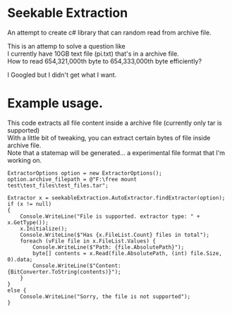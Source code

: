 # Seekable Extraction

An attempt to create c# library that can random read from archive file.

This is an attemp to solve a question like  
  I currently have 10GB text file (pi.txt) that's in a archive file.  
  How to read 654,321,000th byte to 654,333,000th byte efficiently?

I Googled but I didn't get what I want.

# Example usage.

This code extracts all file content inside a archive file (currently only tar is supported)  
With a little bit of tweaking, you can extract certain bytes of file inside archive file.  
Note that a statemap will be generated... a experimental file format that I'm working on.

	ExtractorOptions option = new ExtractorOptions();
	option.archive_filepath = @"F:\free mount test\test_files\test_files.tar";
	
	Extractor x = seekableExtraction.AutoExtractor.findExtractor(option);
	if (x != null)
	{
		Console.WriteLine("File is supported. extractor type: " + x.GetType());
		x.Initialize();
		Console.WriteLine($"Has {x.FileList.Count} files in total");
		foreach (vFile file in x.FileList.Values) {
			Console.WriteLine($"Path: {file.AbsolutePath}");
			byte[] contents = x.Read(file.AbsolutePath, (int) file.Size, 0).data;
			Console.WriteLine($"Content: {BitConverter.ToString(contents)}");
		}
	}
	else {
		Console.WriteLine("Sorry, the file is not supported");
	}